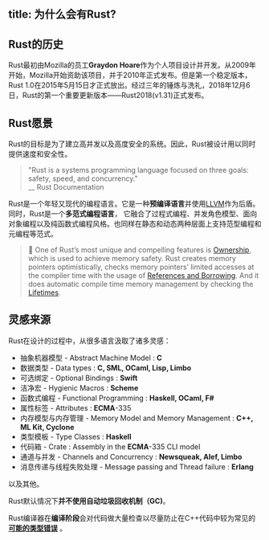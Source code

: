 title: 为什么会有Rust?
---

## Rust的历史
Rust最初由Mozilla的员工**Graydon Hoare**作为个人项目设计并开发。从2009年开始，Mozilla开始资助该项目，并于2010年正式发布。但是第一个稳定版本，Rust 1.0在2015年5月15日才正式放出。经过三年的锤炼与洗礼，2018年12月6日，Rust的第一个重要更新版本——Rust2018(v1.31)正式发布。

## Rust愿景
Rust的目标是为了建立高并发以及高度安全的系统。因此，Rust被设计用以同时提供速度和安全性。

> "Rust is a systems programming language focused on three goals: safety, speed, and concurrency."  
> \_\_ Rust Documentation

Rust是一个年轻又现代的编程语言。它是一种**预编译语言**并使用[LLVM](https://en.wikipedia.org/wiki/LLVM)作为后盾。同时，Rust是一个**多范式编程语言**， 它融合了过程式编程、并发角色模型、面向对象编程以及纯函数式编程风格。也同样在静态和动态两种层面上支持范型编程和元编程等范式。

> 🔎 One of Rust’s most unique and compelling features is [Ownership](c1.ownership.html), which is used to achieve memory safety. Rust creates memory pointers optimistically, checks memory pointers’ limited accesses at the compiler time with the usage of [References and Borrowing](c2.borrowing.html). And it does automatic compile time memory management by checking the [Lifetimes](c3.lifetimes.html).

## 灵感来源
Rust在设计的过程中，从很多语言汲取了诸多灵感：

* 抽象机器模型 - Abstract Machine Model : **C**
* 数据类型 - Data types : **C, SML, OCaml, Lisp, Limbo**
* 可选绑定 - Optional Bindings : **Swift**
* 洁净宏 - Hygienic Macros : **Scheme**
* 函数式编程 - Functional Programming : **Haskell, OCaml, F\#**
* 属性标签 - Attributes : **ECMA**-335
* 内存模型与内存管理 - Memory Model and Memory Management : **C++, ML Kit, Cyclone**
* 类型模板 - Type Classes : **Haskell**
* 代码箱 - Crate : Assembly in the **ECMA**-335 CLI model
* 通道与并发 - Channels and Concurrency : **Newsqueak, Alef, Limbo**
* 消息传递与线程失败处理 - Message passing and Thread failure : **Erlang**  

以及其他。


Rust默认情况下**并不使用自动垃圾回收机制（GC)**。

Rust编译器在**编译阶段**会对代码做大量检查以尽量防止在C++代码中较为常见的[**可能的类型错误**](https://doc.rust-lang.org/error-index.html) 。

